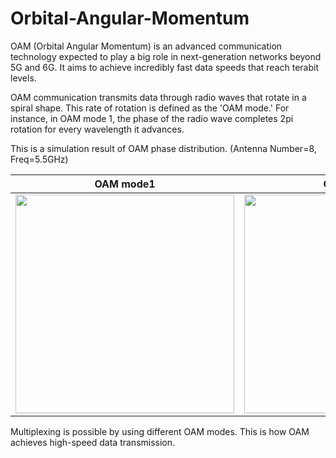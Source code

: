 # Orbital-Angular-Momentum
OAM (Orbital Angular Momentum) is an advanced communication technology expected to play a big role in next-generation networks beyond 5G and 6G. It aims to achieve incredibly fast data speeds that reach terabit levels.

OAM communication transmits data through radio waves that rotate in a spiral shape. This rate of rotation is defined as the 'OAM mode.' For instance, in OAM mode 1, the phase of the radio wave completes 2pi rotation for every wavelength it advances.


This is a simulation result of OAM phase distribution. 
(Antenna Number=8, Freq=5.5GHz)

OAM mode1 | OAM mode2
:--: | :--:
<img width="350" src="https://github.com/yusho-nakawaki/Orbital-Angular-Momentum/assets/75678016/8efa2394-ae1f-4763-9532-8c5bb53c928b"> | <img width="350" src="https://github.com/yusho-nakawaki/Orbital-Angular-Momentum/assets/75678016/350640eb-c7fc-4c29-9f4b-35265973669f">

Multiplexing is possible by using different OAM modes. This is how OAM achieves high-speed data transmission.
